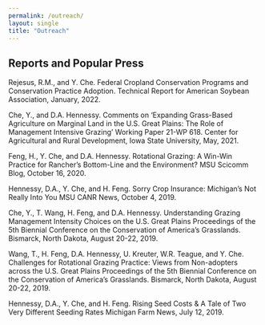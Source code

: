 ```yaml
---
permalink: /outreach/
layout: single
title: "Outreach"
---
```


## Reports and Popular Press

Rejesus, R.M., and Y. Che. Federal Cropland Conservation Programs and Conservation Practice Adoption. Technical Report for American Soybean Association, January, 2022.

Che, Y., and D.A. Hennessy. Comments on ‘Expanding Grass-Based Agriculture on Marginal Land in the U.S. Great Plains: The Role of Management Intensive Grazing’  Working Paper 21-WP 618. Center for Agricultural and Rural Development, Iowa State University, May, 2021.

Feng, H., Y. Che, and D.A. Hennessy. Rotational Grazing: A Win-Win Practice for Rancher’s Bottom-Line and the Environment? MSU Scicomm Blog, October 16, 2020.

Hennessy, D.A., Y. Che, and H. Feng. Sorry Crop Insurance: Michigan’s Not Really Into You MSU CANR News, October 4, 2019.

Che, Y., T. Wang, H. Feng, and D.A. Hennessy. Understanding Grazing Management Intensity Choices on the U.S. Great Plains Proceedings of the 5th Biennial Conference on the Conservation of America’s Grasslands. Bismarck, North Dakota, August 20-22, 2019.

Wang, T., H. Feng, D.A. Hennessy, U. Kreuter, W.R. Teague, and Y. Che. Challenges for Rotational Grazing Practice: Views from Non-adopters across the U.S. Great Plains Proceedings of the 5th Biennial Conference on the Conservation of America’s Grasslands. Bismarck, North Dakota, August 20-22, 2019.

Hennessy, D.A., Y. Che, and H. Feng. Rising Seed Costs & A Tale of Two Very Different Seeding Rates Michigan Farm News, July 12, 2019.
